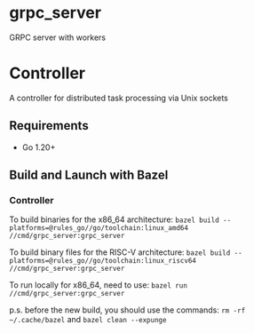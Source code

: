 # grpc_server
GRPC server with workers

# Controller
A controller for distributed task processing via Unix sockets

## Requirements
- Go 1.20+

## Build and Launch with Bazel
### Controller
To build binaries for the x86_64 architecture:
`bazel build --platforms=@rules_go//go/toolchain:linux_amd64 //cmd/grpc_server:grpc_server`

To build binary files for the RISC-V architecture:
`bazel build --platforms=@rules_go//go/toolchain:linux_riscv64 //cmd/grpc_server:grpc_server`

To run locally for x86_64, need to use: 
`bazel run //cmd/grpc_server:grpc_server`

p.s. before the new build, you should use the commands:
`rm -rf ~/.cache/bazel` and `bazel clean --expunge`